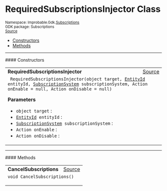 
# RequiredSubscriptionsInjector Class
<sup>
Namespace: Improbable.Gdk.<a href="{{urlRoot}}/api/subscriptions-index">Subscriptions</a><br/>
GDK package: Subscriptions<br/>
<a href="https://www.github.com/spatialos/gdk-for-unity/blob/b136dc2b/workers/unity/Packages/com.improbable.gdk.core/Subscriptions/RequiredSubscriptionsInjector.cs/#L9">Source</a>
<style>
a code {
                    padding: 0em 0.25em!important;
}
code {
                    background-color: #ffffff!important;
}
</style>
</sup>
<nav id="pageToc" class="page-toc"><ul><li><a href="#constructors">Constructors</a>
<li><a href="#methods">Methods</a>
</ul></nav>












</p>
<hr style="width:100%; border-top-color:#d8d8d8" />
#### Constructors


</p>




<table width="100%">
    <tr>
        <td style="border-right:none"><b>RequiredSubscriptionsInjector</b></td>
        <td style="border-left:none; text-align:right"><a href="https://www.github.com/spatialos/gdk-for-unity/blob/b136dc2b/workers/unity/Packages/com.improbable.gdk.core/Subscriptions/RequiredSubscriptionsInjector.cs/#L20">Source</a></td>
    </tr>
    <tr>
        <td colspan="2">
<code> RequiredSubscriptionsInjector(object target, <a href="{{urlRoot}}/api/core/entity-id">EntityId</a> entityId, <a href="{{urlRoot}}/api/subscriptions/subscription-system">SubscriptionSystem</a> subscriptionSystem, Action onEnable = null, Action onDisable = null)</code></p>



</p>

<b>Parameters</b>

<ul>
<li><code>object target</code> : </li>
<li><code><a href="{{urlRoot}}/api/core/entity-id">EntityId</a> entityId</code> : </li>
<li><code><a href="{{urlRoot}}/api/subscriptions/subscription-system">SubscriptionSystem</a> subscriptionSystem</code> : </li>
<li><code>Action onEnable</code> : </li>
<li><code>Action onDisable</code> : </li>
</ul>





</td>
    </tr>
</table>




</p>
<hr style="width:100%; border-top-color:#d8d8d8" />
#### Methods


</p>




<table width="100%">
    <tr>
        <td style="border-right:none"><b>CancelSubscriptions</b></td>
        <td style="border-left:none; text-align:right"><a href="https://www.github.com/spatialos/gdk-for-unity/blob/b136dc2b/workers/unity/Packages/com.improbable.gdk.core/Subscriptions/RequiredSubscriptionsInjector.cs/#L38">Source</a></td>
    </tr>
    <tr>
        <td colspan="2">
<code>void CancelSubscriptions()</code></p>






</td>
    </tr>
</table>





